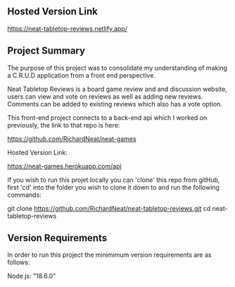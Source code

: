 ## Hosted Version Link

https://neat-tabletop-reviews.netlify.app/

## Project Summary

The purpose of this project was to consolidate my understanding of making a C.R.U.D application from a front end perspective.

Neat Tabletop Reviews is a board game review and and discussion website, users can view and vote on reviews as well as adding new reviews. Comments can be added to existing reviews which also has a vote option.

This front-end project connects to a back-end api which I worked on previously, the link to that repo is here:

https://github.com/RichardNeat/neat-games

Hosted Version Link:

https://neat-games.herokuapp.com/api

If you wish to run this projet locally you can 'clone' this repo from gitHub, first 'cd' into the folder you wish to clone it down to and run the following commands:

git clone https://github.com/RichardNeat/neat-tabletop-reviews.git
cd neat-tabletop-reviews

## Version Requirements

In order to run this project the minimimum version requirements are as follows:

Node.js: "18.6.0"